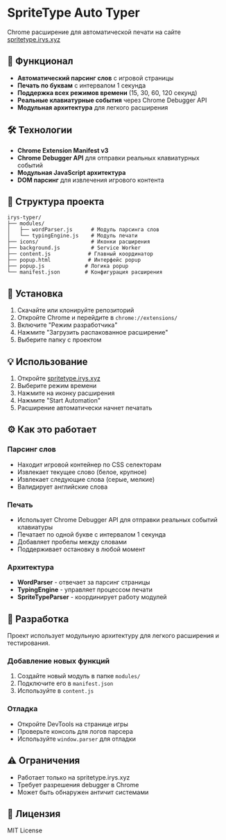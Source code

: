 # SpriteType Auto Typer

Chrome расширение для автоматической печати на сайте [spritetype.irys.xyz](https://spritetype.irys.xyz)

## 🎯 Функционал

- **Автоматический парсинг слов** с игровой страницы
- **Печать по буквам** с интервалом 1 секунда
- **Поддержка всех режимов времени** (15, 30, 60, 120 секунд)
- **Реальные клавиатурные события** через Chrome Debugger API
- **Модульная архитектура** для легкого расширения

## 🛠️ Технологии

- **Chrome Extension Manifest v3**
- **Chrome Debugger API** для отправки реальных клавиатурных событий
- **Модульная JavaScript архитектура**
- **DOM парсинг** для извлечения игрового контента

## 📁 Структура проекта

```
irys-typer/
├── modules/
│   ├── wordParser.js      # Модуль парсинга слов
│   └── typingEngine.js    # Модуль печати
├── icons/                 # Иконки расширения
├── background.js          # Service Worker
├── content.js            # Главный координатор
├── popup.html            # Интерфейс popup
├── popup.js             # Логика popup
└── manifest.json        # Конфигурация расширения
```

## 🚀 Установка

1. Скачайте или клонируйте репозиторий
2. Откройте Chrome и перейдите в `chrome://extensions/`
3. Включите "Режим разработчика"
4. Нажмите "Загрузить распакованное расширение"
5. Выберите папку с проектом

## 💡 Использование

1. Откройте [spritetype.irys.xyz](https://spritetype.irys.xyz)
2. Выберите режим времени
3. Нажмите на иконку расширения
4. Нажмите "Start Automation"
5. Расширение автоматически начнет печатать

## ⚙️ Как это работает

### Парсинг слов
- Находит игровой контейнер по CSS селекторам
- Извлекает текущее слово (белое, крупное)
- Извлекает следующие слова (серые, мелкие)
- Валидирует английские слова

### Печать
- Использует Chrome Debugger API для отправки реальных событий клавиатуры
- Печатает по одной букве с интервалом 1 секунда
- Добавляет пробелы между словами
- Поддерживает остановку в любой момент

### Архитектура
- **WordParser** - отвечает за парсинг страницы
- **TypingEngine** - управляет процессом печати  
- **SpriteTypeParser** - координирует работу модулей

## 🔧 Разработка

Проект использует модульную архитектуру для легкого расширения и тестирования.

### Добавление новых функций
1. Создайте новый модуль в папке `modules/`
2. Подключите его в `manifest.json`
3. Используйте в `content.js`

### Отладка
- Откройте DevTools на странице игры
- Проверьте консоль для логов парсера
- Используйте `window.parser` для отладки

## ⚠️ Ограничения

- Работает только на spritetype.irys.xyz
- Требует разрешения debugger в Chrome
- Может быть обнаружен античит системами

## 📝 Лицензия

MIT License
